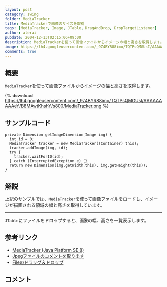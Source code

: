```yaml
---
layout: post
category: swing
folder: MediaTracker
title: MediaTrackerで画像のサイズを取得
tags: [MediaTracker, Image, JTable, DragAndDrop, DropTargetListener]
author: aterai
pubdate: 2004-12-13T02:15:06+09:00
description: MediaTrackerを使って画像ファイルからイメージの幅と高さを取得します。
image: https://lh4.googleusercontent.com/_9Z4BYR88imo/TQTPsQMGUsI/AAAAAAAAAeY/B8MAwtKhshY/s800/MediaTracker.png
comments: true
---
```

## 概要
`MediaTracker`を使って画像ファイルからイメージの幅と高さを取得します。

{% download https://lh4.googleusercontent.com/_9Z4BYR88imo/TQTPsQMGUsI/AAAAAAAAAeY/B8MAwtKhshY/s800/MediaTracker.png %}

## サンプルコード
<pre class="prettyprint"><code>private Dimension getImageDimension(Image img) {
  int id = 0;
  MediaTracker tracker = new MediaTracker((Container) this);
  tracker.addImage(img, id);
  try {
    tracker.waitForID(id);
  } catch (InterruptedException e) {}
  return new Dimension(img.getWidth(this), img.getHeight(this));
}
</code></pre>

## 解説
上記のサンプルでは、`MediaTracker`を使って画像ファイルをロードし、イメージが描画される領域の幅と高さを取得しています。

- - - -
`JTable`にファイルをドロップすると、画像の幅、高さを一覧表示します。

## 参考リンク
- [MediaTracker (Java Platform SE 8)](https://docs.oracle.com/javase/jp/8/docs/api/java/awt/MediaTracker.html)
- [Jpegファイルのコメントを取り出す](https://ateraimemo.com/Swing/IIOMetadata.html)
- [Fileのドラッグ＆ドロップ](https://ateraimemo.com/Swing/FileListFlavor.html)

<!-- dummy comment line for breaking list -->

## コメント
